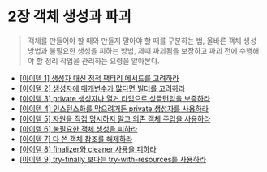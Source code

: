 
# 2장 객체 생성과 파괴

> 객체를 만들어야 할 때와 만들지 말아야 할 때를 구분하는 법, 
> 올바른 객체 생성 방법과 불필요한 생성을 피하는 방법, 
> 제때 파괴됨을 보장하고 파괴 전에 수행해야 할 정리 작업을 관리하는 요령을 알아본다.

- [[아이템 1] 생성자 대신 정적 팩터리 메서드를 고려하라](./item1.md)  
- [[아이템 2] 생성자에 매개변수가 많다면 빌더를 고려하라](./item2.md)  
- [[아이템 3] private 생성자나 열거 타입으로 싱글턴임을 보증하라](./item3.md)  
- [[아이템 4] 인스턴스화를 막으려거든 private 생성자를 사용하라](./item4.md)  
- [[아이템 5] 자원을 직접 명시하지 말고 의존 객체 주입을 사용하라](./item5.md)  
- [[아이템 6] 불필요한 객체 생성을 피하라](./item6.md)  
- [[아이템 7] 다 쓴 객체 참조를 해제하라](./item7.md)  
- [[아이템 8] finalizer와 cleaner 사용을 피하라](./item8.md)  
- [[아이템 9] try-finally 보다는 try-with-resources를 사용하라](./item9.md)  
